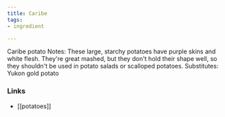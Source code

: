 ```yaml
---
title: Caribe
tags:
- ingredient

---
```

Caribe potato Notes: These large, starchy potatoes have purple skins and white flesh. They're great mashed, but they don't hold their shape well, so they shouldn't be used in potato salads or scalloped potatoes. Substitutes: Yukon gold potato

### Links

* [[potatoes]]

